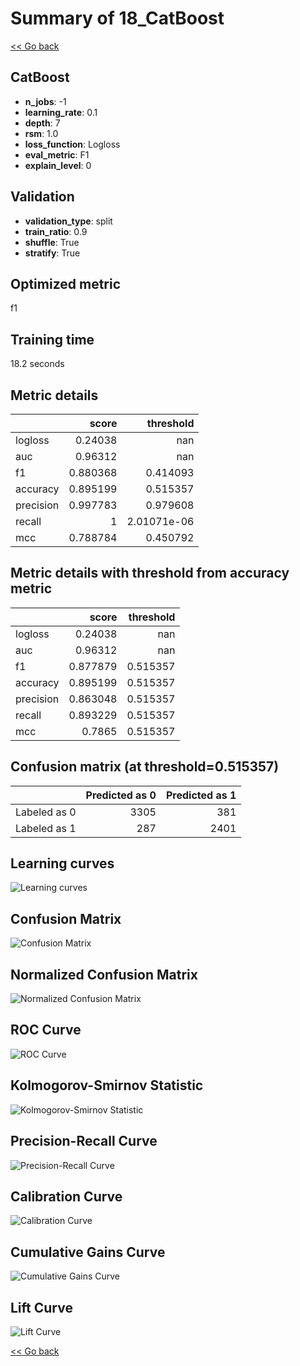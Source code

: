 # Summary of 18_CatBoost

[<< Go back](../README.md)


## CatBoost
- **n_jobs**: -1
- **learning_rate**: 0.1
- **depth**: 7
- **rsm**: 1.0
- **loss_function**: Logloss
- **eval_metric**: F1
- **explain_level**: 0

## Validation
 - **validation_type**: split
 - **train_ratio**: 0.9
 - **shuffle**: True
 - **stratify**: True

## Optimized metric
f1

## Training time

18.2 seconds

## Metric details
|           |    score |     threshold |
|:----------|---------:|--------------:|
| logloss   | 0.24038  | nan           |
| auc       | 0.96312  | nan           |
| f1        | 0.880368 |   0.414093    |
| accuracy  | 0.895199 |   0.515357    |
| precision | 0.997783 |   0.979608    |
| recall    | 1        |   2.01071e-06 |
| mcc       | 0.788784 |   0.450792    |


## Metric details with threshold from accuracy metric
|           |    score |   threshold |
|:----------|---------:|------------:|
| logloss   | 0.24038  |  nan        |
| auc       | 0.96312  |  nan        |
| f1        | 0.877879 |    0.515357 |
| accuracy  | 0.895199 |    0.515357 |
| precision | 0.863048 |    0.515357 |
| recall    | 0.893229 |    0.515357 |
| mcc       | 0.7865   |    0.515357 |


## Confusion matrix (at threshold=0.515357)
|              |   Predicted as 0 |   Predicted as 1 |
|:-------------|-----------------:|-----------------:|
| Labeled as 0 |             3305 |              381 |
| Labeled as 1 |              287 |             2401 |

## Learning curves
![Learning curves](learning_curves.png)
## Confusion Matrix

![Confusion Matrix](confusion_matrix.png)


## Normalized Confusion Matrix

![Normalized Confusion Matrix](confusion_matrix_normalized.png)


## ROC Curve

![ROC Curve](roc_curve.png)


## Kolmogorov-Smirnov Statistic

![Kolmogorov-Smirnov Statistic](ks_statistic.png)


## Precision-Recall Curve

![Precision-Recall Curve](precision_recall_curve.png)


## Calibration Curve

![Calibration Curve](calibration_curve_curve.png)


## Cumulative Gains Curve

![Cumulative Gains Curve](cumulative_gains_curve.png)


## Lift Curve

![Lift Curve](lift_curve.png)



[<< Go back](../README.md)
